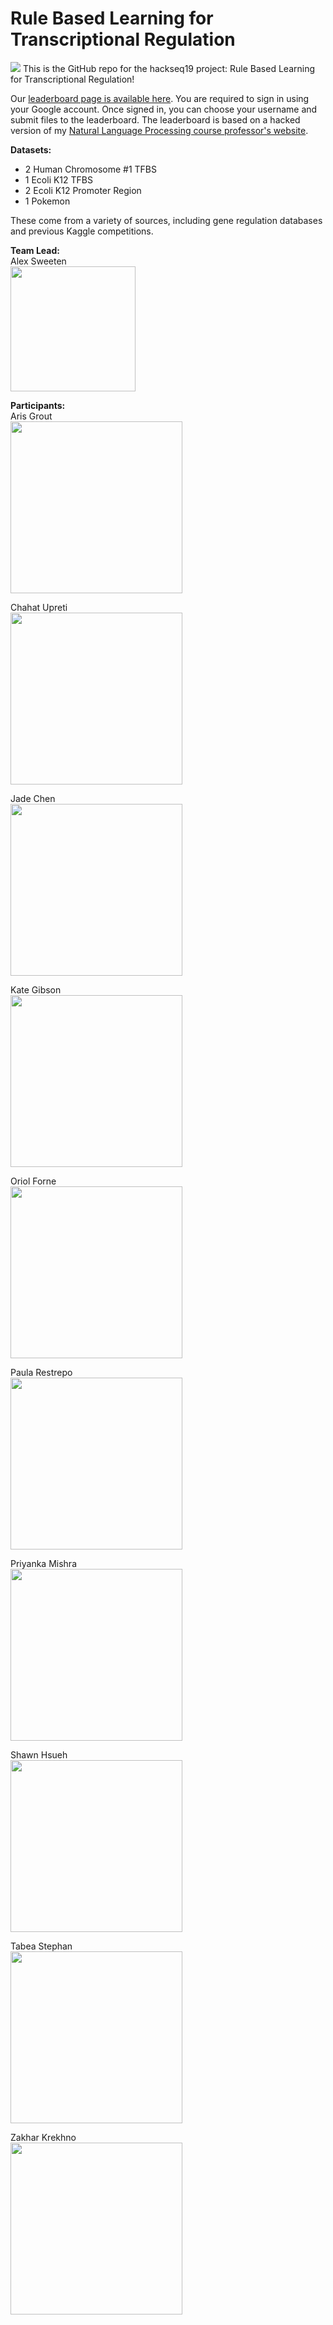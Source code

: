 # Rule Based Learning for Transcriptional Regulation
<img src="https://raw.githubusercontent.com/hackseq/hackseq_graphics/master/0_logo/hackseq_logo.png">
This is the GitHub repo for the hackseq19 project: Rule Based Learning for Transcriptional Regulation!

Our [leaderboard page is available here](http://spheric-alcove-256103.appspot.com/). You are required to sign in using your Google account. Once signed in, you can choose your username and submit files to the leaderboard. The leaderboard is based on a hacked version of my [Natural Language Processing course professor's website](http://anoopsarkar.github.io/nlp-class/). 

<b>Datasets:</b><br />
* 2 Human Chromosome #1 TFBS
* 1 Ecoli K12 TFBS
* 2 Ecoli K12 Promoter Region
* 1 Pokemon

These come from a variety of sources, including gene regulation databases and previous Kaggle competitions.<br />

<b>Team Lead:</b><br />
Alex Sweeten <br /><img src="https://raw.githubusercontent.com/SweetiePi/asweeten.github.io/master/alex.gif" width="200" height="200" />

<b>Participants:</b><br />
Aris Grout <br /><img src="https://raw.githubusercontent.com/SweetiePi/asweeten.github.io/master/birthday.gif" width="275" height="275" />

Chahat Upreti <br /><img src="https://raw.githubusercontent.com/SweetiePi/asweeten.github.io/master/coffee.gif" width="275" height="275" />

Jade Chen <br /><img src="https://raw.githubusercontent.com/SweetiePi/asweeten.github.io/master/corrosive.gif" width="275" height="275" />

Kate Gibson <br /><img src="https://raw.githubusercontent.com/SweetiePi/asweeten.github.io/master/headphones.gif" width="275" height="275" />

Oriol Forne <br /><img src="https://raw.githubusercontent.com/SweetiePi/asweeten.github.io/master/hot.gif" width="275" height="275" />

Paula Restrepo <br /><img src="https://raw.githubusercontent.com/SweetiePi/asweeten.github.io/master/pizza.gif" width="275" height="275" />

Priyanka Mishra <br /><img src="https://raw.githubusercontent.com/SweetiePi/asweeten.github.io/master/lemon.gif" width="275" height="275" />

Shawn Hsueh <br /><img src="https://raw.githubusercontent.com/SweetiePi/asweeten.github.io/master/love.gif" width="275" height="275" />

Tabea Stephan <br /><img src="https://raw.githubusercontent.com/SweetiePi/asweeten.github.io/master/rain.gif" width="275" height="275" />

Zakhar Krekhno <br /><img src="https://raw.githubusercontent.com/SweetiePi/asweeten.github.io/master/spin.gif" width="275" height="275" />
